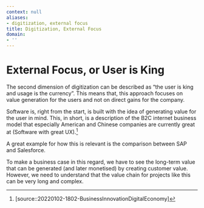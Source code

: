 ```yaml
---
context: null
aliases:
- digitization, external focus
title: Digitization, External Focus
domain:
- ''
---
```


# External Focus, or User is King

The second dimension of digitization can be described as “the user is king and usage is the currency”. This means that, this approach focuses on value generation for the users and not on direct gains for the company.

Software is, right from the start, is built with the idea of generating value for the user in mind.  This, in short, is a description of the B2C internet business model that especially American and Chinese companies are currently great at (Software with great UX).[^1]

A great example for how this is relevant is the comparison between SAP and Salesforce.

To make a business case in this regard, we have to see the long-term value that can be generated (and later monetised) by creating customer value. However, we need to understand that the value chain for projects like this can be very long and complex.

[^1]: [source::20220102-1802-BusinessInnovationDigitalEconomy]
